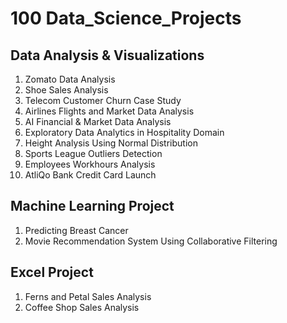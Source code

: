 # 100 Data_Science_Projects

## Data Analysis & Visualizations
1. Zomato Data Analysis
2. Shoe Sales Analysis
3. Telecom Customer Churn Case Study
4. Airlines Flights and Market Data Analysis
5. AI Financial & Market Data Analysis
6. Exploratory Data Analytics in Hospitality Domain
7. Height Analysis Using Normal Distribution
8. Sports League Outliers Detection
9. Employees Workhours Analysis
10. AtliQo Bank Credit Card Launch

## Machine Learning Project
1. Predicting Breast Cancer
2. Movie Recommendation System Using Collaborative Filtering

## Excel Project
1. Ferns and Petal Sales Analysis
2. Coffee Shop Sales Analysis
